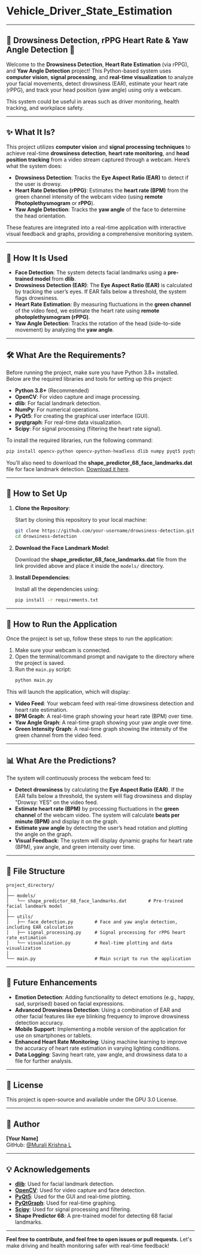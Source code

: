 # Vehicle_Driver_State_Estimation

---

## 🚗 **Drowsiness Detection, rPPG Heart Rate & Yaw Angle Detection** 🎥

Welcome to the **Drowsiness Detection**, **Heart Rate Estimation** (via rPPG), and **Yaw Angle Detection** project! This Python-based system uses **computer vision**, **signal processing**, and **real-time visualization** to analyze your facial movements, detect drowsiness (EAR), estimate your heart rate (rPPG), and track your head position (yaw angle) using only a webcam.

This system could be useful in areas such as driver monitoring, health tracking, and workplace safety.

---

## ✨ **What It Is?**

This project utilizes **computer vision** and **signal processing techniques** to achieve real-time **drowsiness detection**, **heart rate monitoring**, and **head position tracking** from a video stream captured through a webcam. Here’s what the system does:

- **Drowsiness Detection**: Tracks the **Eye Aspect Ratio (EAR)** to detect if the user is drowsy.
- **Heart Rate Detection (rPPG)**: Estimates the **heart rate (BPM)** from the green channel intensity of the webcam video (using **remote Photoplethysmogram** or **rPPG**).
- **Yaw Angle Detection**: Tracks the **yaw angle** of the face to determine the head orientation.

These features are integrated into a real-time application with interactive visual feedback and graphs, providing a comprehensive monitoring system.

---

## 🚀 **How It Is Used**

- **Face Detection**: The system detects facial landmarks using a **pre-trained model** from **dlib**.
- **Drowsiness Detection (EAR)**: The **Eye Aspect Ratio (EAR)** is calculated by tracking the user’s eyes. If EAR falls below a threshold, the system flags drowsiness.
- **Heart Rate Estimation**: By measuring fluctuations in the **green channel** of the video feed, we estimate the heart rate using **remote photoplethysmogram (rPPG)**.
- **Yaw Angle Detection**: Tracks the rotation of the head (side-to-side movement) by analyzing the **yaw angle**.

---

## 🛠 **What Are the Requirements?**

Before running the project, make sure you have Python 3.8+ installed. Below are the required libraries and tools for setting up this project:

- **Python 3.8+** (Recommended)
- **OpenCV**: For video capture and image processing.
- **dlib**: For facial landmark detection.
- **NumPy**: For numerical operations.
- **PyQt5**: For creating the graphical user interface (GUI).
- **pyqtgraph**: For real-time data visualization.
- **Scipy**: For signal processing (filtering the heart rate signal).

To install the required libraries, run the following command:

```bash
pip install opencv-python opencv-python-headless dlib numpy pyqt5 pyqtgraph scipy
```

You'll also need to download the **shape_predictor_68_face_landmarks.dat** file for face landmark detection. [Download it here](http://dlib.net/files/shape_predictor_68_face_landmarks.dat.bz2).

---

## 📝 **How to Set Up**

1. **Clone the Repository**:

   Start by cloning this repository to your local machine:
   ```bash
   git clone https://github.com/your-username/drowsiness-detection.git
   cd drowsiness-detection
   ```

2. **Download the Face Landmark Model**:

   Download the **shape_predictor_68_face_landmarks.dat** file from the link provided above and place it inside the `models/` directory.

3. **Install Dependencies**:

   Install all the dependencies using:
   ```bash
   pip install -r requirements.txt
   ```

---

## 🚀 **How to Run the Application**

Once the project is set up, follow these steps to run the application:

1. Make sure your webcam is connected.
2. Open the terminal/command prompt and navigate to the directory where the project is saved.
3. Run the `main.py` script:
   ```bash
   python main.py
   ```

This will launch the application, which will display:

- **Video Feed**: Your webcam feed with real-time drowsiness detection and heart rate estimation.
- **BPM Graph**: A real-time graph showing your heart rate (BPM) over time.
- **Yaw Angle Graph**: A real-time graph showing your yaw angle over time.
- **Green Intensity Graph**: A real-time graph showing the intensity of the green channel from the video feed.

---

## 📊 **What Are the Predictions?**

The system will continuously process the webcam feed to:

- **Detect drowsiness** by calculating the **Eye Aspect Ratio (EAR)**. If the EAR falls below a threshold, the system will flag drowsiness and display "Drowsy: YES" on the video feed.
- **Estimate heart rate (BPM)** by processing fluctuations in the **green channel** of the webcam video. The system will calculate **beats per minute (BPM)** and display it on the graph.
- **Estimate yaw angle** by detecting the user’s head rotation and plotting the angle on the graph.
- **Visual Feedback**: The system will display dynamic graphs for heart rate (BPM), yaw angle, and green intensity over time.

---

## 🔧 **File Structure**

```
project_directory/
│
├── models/
│   └── shape_predictor_68_face_landmarks.dat        # Pre-trained facial landmark model
│
├── utils/
│   ├── face_detection.py        # Face and yaw angle detection, including EAR calculation
│   ├── signal_processing.py     # Signal processing for rPPG heart rate estimation
│   └── visualization.py         # Real-time plotting and data visualization
│
└── main.py                      # Main script to run the application
```

---

## 🔮 **Future Enhancements**

- **Emotion Detection**: Adding functionality to detect emotions (e.g., happy, sad, surprised) based on facial expressions.
- **Advanced Drowsiness Detection**: Using a combination of EAR and other facial features like eye blinking frequency to improve drowsiness detection accuracy.
- **Mobile Support**: Implementing a mobile version of the application for use on smartphones or tablets.
- **Enhanced Heart Rate Monitoring**: Using machine learning to improve the accuracy of heart rate estimation in varying lighting conditions.
- **Data Logging**: Saving heart rate, yaw angle, and drowsiness data to a file for further analysis.

---

## 📜 **License**

This project is open-source and available under the GPU 3.0 License.

---

## 👤 **Author**

**[Your Name]**  
GitHub: [@Murali Krishna L](https://github.com/MuraliKrishna-git)

---

## 💡 **Acknowledgements**

- **[dlib](http://dlib.net/)**: Used for facial landmark detection.
- **[OpenCV](https://opencv.org/)**: Used for video capture and face detection.
- **[PyQt5](https://riverbankcomputing.com/software/pyqt/intro)**: Used for the GUI and real-time plotting.
- **[PyQtGraph](http://www.pyqtgraph.org/)**: Used for real-time graphing.
- **[Scipy](https://www.scipy.org/)**: Used for signal processing and filtering.
- **Shape Predictor 68**: A pre-trained model for detecting 68 facial landmarks.

---

**Feel free to contribute, and feel free to open issues or pull requests.** Let's make driving and health monitoring safer with real-time feedback!
